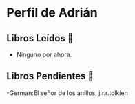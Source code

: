 # Perfil de Adrián
## Libros Leídos 📘
- Ninguno por ahora.

## Libros Pendientes 📖
-German:El señor de los anillos, j.r.r.tolkien
